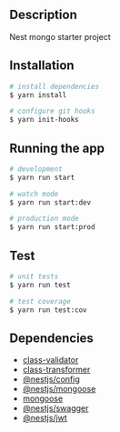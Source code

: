 ## Description

Nest mongo starter project

## Installation

```bash
# install dependencies
$ yarn install
```

```bash
# configure git hooks
$ yarn init-hooks
```

## Running the app

```bash
# development
$ yarn run start
```

```bash
# watch mode
$ yarn run start:dev
```

```bash
# production mode
$ yarn run start:prod
```

## Test

```bash
# unit tests
$ yarn run test
```

```bash
# test coverage
$ yarn run test:cov
```

## Dependencies

- [class-validator](https://docs.nestjs.com/techniques/validation)
- [class-transformer](https://docs.nestjs.com/techniques/validation)
- [@nestjs/config](https://docs.nestjs.com/techniques/configuration)
- [@nestjs/mongoose](https://docs.nestjs.com/techniques/mongodb)
- [mongoose](https://docs.nestjs.com/techniques/mongodb)
- [@nestjs/swagger](https://docs.nestjs.com/openapi/introduction)
- [@nestjs/jwt](https://docs.nestjs.com/security/authentication)